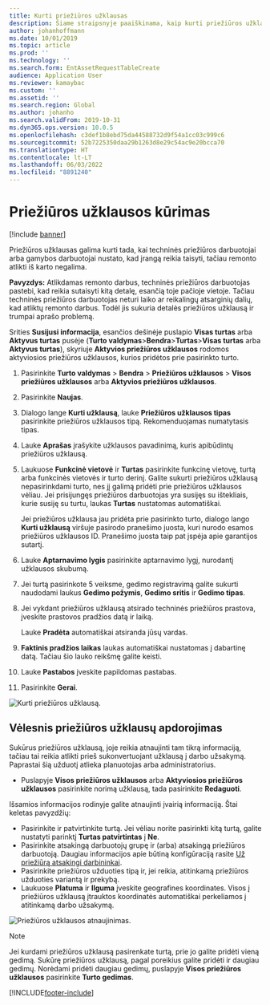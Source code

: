 ```yaml
---
title: Kurti priežiūros užklausas
description: Šiame straipsnyje paaiškinama, kaip kurti priežiūros užklausą turto valdymo dalyje.
author: johanhoffmann
ms.date: 10/01/2019
ms.topic: article
ms.prod: ''
ms.technology: ''
ms.search.form: EntAssetRequestTableCreate
audience: Application User
ms.reviewer: kamaybac
ms.custom: ''
ms.assetid: ''
ms.search.region: Global
ms.author: johanho
ms.search.validFrom: 2019-10-31
ms.dyn365.ops.version: 10.0.5
ms.openlocfilehash: c3def1b8ebd75da44588732d9f54a1cc03c999c6
ms.sourcegitcommit: 52b7225350daa29b1263d8e29c54ac9e20bcca70
ms.translationtype: HT
ms.contentlocale: lt-LT
ms.lasthandoff: 06/03/2022
ms.locfileid: "8891240"
---
```

# <a name="create-maintenance-requests"></a>Priežiūros užklausos kūrimas

[!include [banner](../../includes/banner.md)]

 

Priežiūros užklausas galima kurti tada, kai techninės priežiūros darbuotojai arba gamybos darbuotojai nustato, kad įrangą reikia taisyti, tačiau remonto atlikti iš karto negalima.

**Pavyzdys:** Atlikdamas remonto darbus, techninės priežiūros darbuotojas pastebi, kad reikia sutaisyti kitą detalę, esančią toje pačioje vietoje. Tačiau techninės priežiūros darbuotojas neturi laiko ar reikalingų atsarginių dalių, kad atliktų remonto darbus. Todėl jis sukuria detalės priežiūros užklausą ir trumpai aprašo problemą.

Srities **Susijusi informacija**, esančios dešinėje puslapio **Visas turtas** arba **Aktyvus turtas** pusėje (**Turto valdymas**\>**Bendra**\>**Turtas**\>**Visas turtas** arba **Aktyvus turtas**), skyriuje **Aktyvios priežiūros užklausos** rodomos aktyviosios priežiūros užklausos, kurios pridėtos prie pasirinkto turto.

1. Pasirinkite **Turto valdymas** \> **Bendra** \> **Priežiūros užklausos** \> **Visos priežiūros užklausos** arba **Aktyvios priežiūros užklausos**.
2. Pasirinkite **Naujas**.
3. Dialogo lange **Kurti užklausą**, lauke **Priežiūros užklausos tipas** pasirinkite priežiūros užklausos tipą. Rekomenduojamas numatytasis tipas.
4. Lauke **Aprašas** įrašykite užklausos pavadinimą, kuris apibūdintų priežiūros užklausą.
5. Laukuose **Funkcinė vietovė** ir **Turtas** pasirinkite funkcinę vietovę, turtą arba funkcinės vietovės ir turto derinį. Galite sukurti priežiūros užklausą nepasirinkdami turto, nes jį galimą pridėti prie priežiūros užklausos vėliau. Jei prisijungęs priežiūros darbuotojas yra susijęs su ištekliais, kurie susiję su turtu, laukas **Turtas** nustatomas automatiškai.

    Jei priežiūros užklausa jau pridėta prie pasirinkto turto, dialogo lango **Kurti užklausą** viršuje pasirodo pranešimo juosta, kuri nurodo esamos priežiūros užklausos ID. Pranešimo juosta taip pat įspėja apie garantijos sutartį.

6. Lauke **Aptarnavimo lygis** pasirinkite aptarnavimo lygį, nurodantį užklausos skubumą.
7. Jei turtą pasirinkote 5 veiksme, gedimo registravimą galite sukurti naudodami laukus **Gedimo požymis**, **Gedimo sritis** ir **Gedimo tipas**.
8. Jei vykdant priežiūros užklausą atsirado techninės priežiūros prastova, įveskite prastovos pradžios datą ir laiką.

    Lauke **Pradėta** automatiškai atsiranda jūsų vardas.

10. **Faktinis pradžios laikas** laukas automatiškai nustatomas į dabartinę datą. Tačiau šio lauko reikšmę galite keisti.
11. Lauke **Pastabos** įveskite papildomas pastabas.
12. Pasirinkite **Gerai**.

![Kurti priežiūros užklausą.](media/03-manage-maintenance-requests.png)

## <a name="subsequent-processing-of-maintenance-requests"></a>Vėlesnis priežiūros užklausų apdorojimas

Sukūrus priežiūros užklausą, joje reikia atnaujinti tam tikrą informaciją, tačiau tai reikia atlikti prieš sukonvertuojant užklausą į darbo užsakymą. Paprastai šią užduotį atlieka planuotojas arba administratorius.

- Puslapyje **Visos priežiūros užklausos** arba **Aktyviosios priežiūros užklausos** pasirinkite norimą užklausą, tada pasirinkite **Redaguoti**.

Išsamios informacijos rodinyje galite atnaujinti įvairią informaciją. Štai keletas pavyzdžių:

- Pasirinkite ir patvirtinkite turtą. Jei vėliau norite pasirinkti kitą turtą, galite nustatyti parinktį **Turtas patvirtintas** į **Ne**.
- Pasirinkite atsakingą darbuotojų grupę ir (arba) atsakingą priežiūros darbuotoją. Daugiau informacijos apie būtiną konfigūraciją rasite [Už priežiūrą atsakingi darbininkai](../setup-for-maintenance-requests/responsible-workers.md).
- Pasirinkite priežiūros užduoties tipą ir, jei reikia, atitinkamą priežiūros užduoties variantą ir prekybą.
- Laukuose **Platuma** ir **Ilguma** įveskite geografines koordinates. Visos į priežiūros užklausą įtrauktos koordinatės automatiškai perkeliamos į atitinkamą darbo užsakymą. 

![Priežiūros užklausos atnaujinimas.](media/04-manage-maintenance-requests.png)

> [!NOTE]
> Jei kurdami priežiūros užklausą pasirenkate turtą, prie jo galite pridėti vieną gedimą. Sukūrę priežiūros užklausą, pagal poreikius galite pridėti ir daugiau gedimų. Norėdami pridėti daugiau gedimų, puslapyje **Visos priežiūros užklausos** pasirinkite **Turto gedimas**.


[!INCLUDE[footer-include](../../../includes/footer-banner.md)]